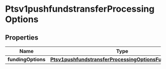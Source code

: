 
# Ptsv1pushfundstransferProcessingOptions

## Properties
Name | Type | Description | Notes
------------ | ------------- | ------------- | -------------
**fundingOptions** | [**Ptsv1pushfundstransferProcessingOptionsFundingOptions**](Ptsv1pushfundstransferProcessingOptionsFundingOptions.md) |  |  [optional]



